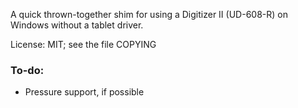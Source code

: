 A quick thrown-together shim for using a Digitizer II (UD-608-R) on Windows without a tablet driver.

License: MIT; see the file COPYING

### To-do: ###
- Pressure support, if possible 
